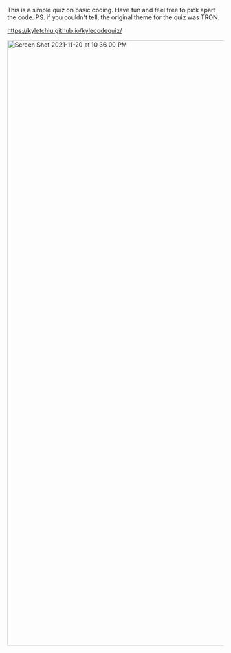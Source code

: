 This is a simple quiz on basic coding. Have fun and feel free to pick apart the code. PS. if you couldn't tell, the original theme for the quiz was TRON.

https://kyletchiu.github.io/kylecodequiz/

<img width="1408" alt="Screen Shot 2021-11-20 at 10 36 00 PM" src="https://user-images.githubusercontent.com/92279620/142748520-62e8fe1e-b7eb-487f-851c-2147e0d56896.png">
